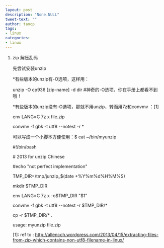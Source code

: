 ```yaml
---
layout: post
description: "None.NULL"
tweet-text: ""
author: taocp
tags:
- linux
categories:
- linux
---
```


1. zip 解压乱码

    先尝试安装unzip

    *有些版本的unzip有-O选项，这样用：

    unzip -O cp936 [zip-name] -d dir #神奇的-O选项，你在手册上都看不到哦！

    *有些版本的unzip没有-O选项，那就不用unzip，转而用7z和convmv ：[1]

    env LANG=C 7z x file.zip

    convmv -f gbk -t utf8 --notest -r * 

    可以写成一个小脚本方便使用：$ cat ~/bin/myunzip

    \#!/bin/bash

    \# 2013  for unzip Chinese

    \#echo "not perfect implementation"

    TMP_DIR=/tmp/junzip_$(date +%Y%m%d%H%M%S)

    mkdir $TMP_DIR

    env LANG=C 7z x -o$TMP_DIR "$1"

    convmv -f gbk -t utf8 --notest -r $TMP_DIR/*

    cp -r $TMP_DIR/* .


    usage: myunzip file.zip

    [1]: ref to : http://allencch.wordpress.com/2013/04/15/extracting-files-from-zip-which-contains-non-utf8-filename-in-linux/

